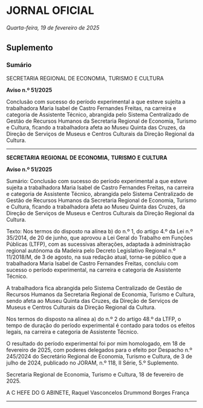 # JORNAL OFICIAL

###### Quarta-feira, 19 de fevereiro de 2025

## **Suplemento**

### **Sumário**

SECRETARIA REGIONAL DE ECONOMIA, TURISMO E CULTURA

**Aviso n.º 51/2025**

Conclusão com sucesso do período experimental a que esteve sujeita a trabalhadora
Maria Isabel de Castro Fernandes Freitas, na carreira e categoria de Assistente
Técnico, abrangida pelo Sistema Centralizado de Gestão de Recursos Humanos da
Secretaria Regional de Economia, Turismo e Cultura, ficando a trabalhadora afeta ao
Museu Quinta das Cruzes, da Direção de Serviços de Museus e Centros Culturais da
Direção Regional da Cultura.




---

**SECRETARIA** **REGIONAL** **DE** **ECONOMIA,** **TURISMO** **E** **CULTURA**


**Aviso n.º 51/2025**


Sumário:
Conclusão com sucesso do período experimental a que esteve sujeita a trabalhadora Maria Isabel de Castro Fernandes Freitas, na carreira
e categoria de Assistente Técnico, abrangida pelo Sistema Centralizado de Gestão de Recursos Humanos da Secretaria Regional de
Economia, Turismo e Cultura, ficando a trabalhadora afeta ao Museu Quinta das Cruzes, da Direção de Serviços de Museus e Centros
Culturais da Direção Regional da Cultura.

Texto:
Nos termos do disposto na alínea b) do n.º 1, do artigo 4.º da Lei n.º 35/2014, de 20 de junho, que aprovou a Lei Geral do
Trabalho em Funções Públicas (LTFP), com as sucessivas alterações, adaptada à administração regional autónoma da Madeira
pelo Decreto Legislativo Regional n.º 11/2018/M, de 3 de agosto, na sua redação atual, torna-se público que a trabalhadora
Maria Isabel de Castro Fernandes Freitas, concluiu com sucesso o período experimental, na carreira e categoria de Assistente
Técnico.

A trabalhadora fica abrangida pelo Sistema Centralizado de Gestão de Recursos Humanos da Secretaria Regional de
Economia, Turismo e Cultura, sendo afeta ao Museu Quinta das Cruzes, da Direção de Serviços de Museus e Centros
Culturais da Direção Regional da Cultura.

Nos termos do disposto na alínea a) do n.º 2 do artigo 48.º da LTFP, o tempo de duração do período experimental é
contado para todos os efeitos legais, na carreira e categoria de Assistente Técnico.

O resultado do período experimental foi por mim homologado, em 18 de fevereiro de 2025, com poderes delegados para o
efeito por Despacho n.º 245/2024 do Secretário Regional de Economia, Turismo e Cultura, de 3 de julho de 2024, publicado
no JORAM, n.º 118, II Série, 5.º Suplemento.


Secretaria Regional de Economia, Turismo e Cultura, 18 de fevereiro de 2025.

A C HEFE DO G ABINETE, Raquel Vasconcelos Drummond Borges França




---

